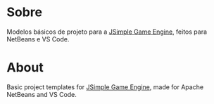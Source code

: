 # Sobre
Modelos básicos de projeto para a [JSimple Game Engine](https://github.com/davidbuzatto/JSGE), feitos para NetBeans e VS Code.

# About
Basic project templates for [JSimple Game Engine](https://github.com/davidbuzatto/JSGE), made for Apache NetBeans and VS Code.
